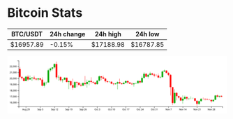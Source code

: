 # Bitcoin Stats

BTC/USDT|24h change|24h high|24h low|
|---|---|---|---|
|$16957.89|-0.15%|$17188.98|$16787.85|

<img src="./chart.svg">
